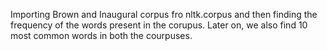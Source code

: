 Importing Brown and Inaugural corpus fro nltk.corpus and then finding the frequency of the words present in the corupus.
Later on, we also find 10 most common words in both the courpuses.
